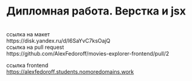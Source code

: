 # Дипломная работа. Верстка и jsx
<br>
ссылка на макет <br> https://disk.yandex.ru/d/l6SaYvC7ksOajQ
<br>
ссылка на pull request <br>
https://github.com/AlexFedoroff/movies-explorer-frontend/pull/2

ссылка frontend <br>
https://alexfedoroff.students.nomoredomains.work